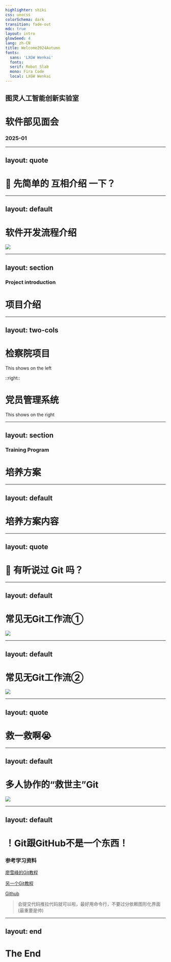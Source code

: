 ```yaml
---
highlighter: shiki
css: unocss
colorSchema: dark
transition: fade-out
mdc: true
layout: intro
glowSeed: 4
lang: zh-CN
title: Welcome2024Autumn
fonts:
  sans: 'LXGW Wenkai'
  fonts:
  serif: Robot Slab
  mono: Fira Code
  local: LXGW Wenkai
---
```


## 图灵人工智能创新实验室

<h1><span text-hex-38bdf8>软件部</span>见面会</h1>

### 2025-01

---
layout: quote
---

# 🙋 先简单的 <span text-hex-38bdf8 font-bold><span v-mark="1">互相<span v-mark.circle="1">介绍</span></span></span> 一下？


---
layout: default
---

# 软件开发流程介绍

<img src="/assets/liucheng.png" mt-20 w-full v-click v-motion :initial="{opacity:0}" :enter="{opacity:1}"/>

---
layout: section
---

<h3 opacity-60>Project introduction</h3>

# 项目介绍


---
layout: two-cols
---

# 检察院项目

This shows on the left

::right::

# 党员管理系统

This shows on the right

---
layout: section
---

<h3 opacity-60>Training Program</h3>

# 培养方案

---
layout: default
---

# 培养方案内容

---
layout: quote
---

# 🙋 有听说过 <span text-hex-38bdf8 font-bold><span v-mark="1">Git</span></span> 吗？

---
layout: default
---

# 常见无Git工作流①

<img src="/ng1.png" mt-20 w-full v-click v-motion :initial="{opacity:0}" :enter="{opacity:1}"/>

---
layout: default
---

# 常见无Git工作流②

<img src="/ng2.png" mt-20 w-full v-click v-motion :initial="{opacity:0}" :enter="{opacity:1}"/>

---
layout: quote
---

# 救一救啊😭

---
layout: default
---

# 多人协作的“救世主”Git

<img src="/g1.png" mt-20 w-full v-click v-motion :initial="{opacity:0}" :enter="{opacity:1}"/>

---
layout: default
---

# ！<span text-hex-38bdf8 font-bold>Git</span>跟<span text-hex-38bdf8 font-bold>GitHub</span>不是一个东西！

### 参考学习资料

[廖雪峰的Git教程](https://liaoxuefeng.com/books/git/introduction/index.html)

[另一个Git教程](https://www.cnblogs.com/anding/p/16987769.html)

[Github](https://github.com/)

> 会提交代码推拉代码就可以啦，最好用命令行，不要过分依赖图形化界面(最重要是帅)


---
layout: end
---

# The End